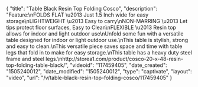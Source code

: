 {
    "title": "Table Black Resin Top Folding Cosco",
    "description": "Feature:\nFOLDS FLAT \u2013 Just 1.5 Inch wide for easy storage\nLIGHTWEIGHT \u2013 Easy to carry\nNON-MARRING \u2013 Let tips protect floor surfaces, Easy to Clean\nFLEXIBLE \u2013 Resin top allows for indoor and light outdoor use\nUnfold some fun with a versatile table designed for indoor or light outdoor use.\nThis table is stylish, strong and easy to clean.\nThis versatile piece saves space and time with table legs that fold in to make for easy storage.\nThis table has a heavy duty steel frame and steel legs.\nhttp:\/\/storea1.com\/product\/cosco-20-x-48-resin-top-folding-table-black\/",
    "videoid": "117459405",
    "date_created": "1505240012",
    "date_modified": "1505240012",
    "type": "captivate",
    "layout": "video",
    "url": "\/v\/table-black-resin-top-folding-cosco\/117459405"
}